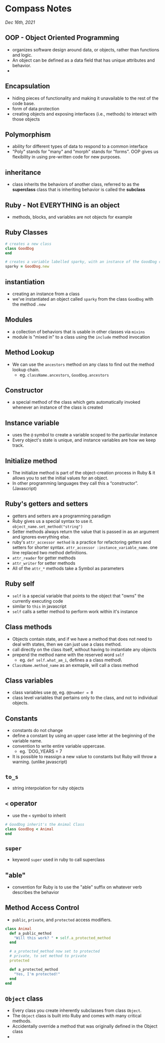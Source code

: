 # Compass Notes
*Dec 16th, 2021*
## OOP - Object Oriented Programming
  * organizes software design around data, or objects, rather than functions and logic.
  * An object can be defined as a data field that has unique attributes and behavior.
  * 
## Encapsulation
  * hiding pieces of functionality and making it unavailable to the rest of the code base.
  * form of data protection
  * creating objects and exposing interfaces (i.e., methods) to interact with those objects
## Polymorphism
  * ability for different types of data to respond to a common interface
  * "Poly" stands for "many" and "morph" stands for "forms". OOP gives us flexibility in using pre-written code for new purposes.
## inheritance 
  * class inherits the behaviors of another class, referred to as the **superclass**
   class that is inheriting behavior is called the **subclass**
## Ruby - Not EVERYTHING is an object
  * methods, blocks, and variables are not objects for example
## Ruby Classes
```ruby
# creates a new class
class GoodDog
end

# creates a variable labelled sparky, with an instance of the GoodDog class
sparky = GoodDog.new
```
## instantiation
  * creating an instance from a class
  * we've instantiated an object called `sparky` from the class `GoodDog` with the method `.new`
## Modules
  * a collection of behaviors that is usable in other classes via `mixins`
  * module is "mixed in" to a class using the `include` method invocation
## Method Lookup
  * We can use the `ancestors` method on any class to find out the method lookup chain.
    * eg. `className.ancestors`, `GoodDog.ancestors`
## Constructor
  * a special method of the class which gets automatically invoked whenever an instance of the class is created
## Instance variable
  * uses the `@` symbol to create a variable scoped to the particular instance
  * Every object's state is unique, and instance variables are how we keep track.
## Initialize method
  * The initialize method is part of the object-creation process in Ruby & it allows you to set the initial values for an object.
  * In other programming languages they call this a “constructor”. (Javascript)
## Ruby's getters and setters
  * getters and setters are a programming paradigm
  * Ruby gives us a special syntax to use it. `object_name.set_method("string")`
  * Setter methods always return the value that is passed in as an argument and ignores everything else.
  * ruby's `attr_accessor method` is a practice for refactoring getters and setters for shorter syntax.
  `attr_accessor :instance_variable_name`. one line replaced two method definitions.
  * `attr_reader` for getter methods
  * `attr_writer` for setter methods
  * All of the `attr_*` methods take a Symbol as parameters
## Ruby self
  * `self` is a special variable that points to the object that "owns" the currently executing code
  * similar to `this` in javascript
  * `self` calls a setter method to perform work within it's instance
## Class methods
  * Objects contain state, and if we have a method that does not need to deal with states, then we can just use a class method.
  * call directly on the class itself, without having to instantiate any objects
  * prepend the method name with the reserved word `self`
    * eg. `def self.what_am_i`, defines a a class method\
  * `ClassName.method_name` as an exmaple, will call a class method
## Class variables
  * class variables use `@@`, eg. `@@number = 0`
  * class level variables that pertains only to the class, and not to individual objects.
## Constants
  * constants do not change
  * define a constant by using an upper case letter at the beginning of the variable name. 
  * convention to write entire variable uppercase.
    * eg. `DOG_YEARS = 7
  * It is possible to reassign a new value to constants but Ruby will throw a warning. (unlike javascript)
## `to_s`
  * string interpolation for ruby objects
## `<` operator
  * use the `<` symbol to inherit
```ruby
# GoodDog inherit's the Animal Class
class GoodDog < Animal
end
```
## `super`
  * keyword `super` used in ruby to call superclass
##  "able"
  *  convention for Ruby is to use the "able" suffix on whatever verb describes the behavior
## Method Access Control
  * `public`, `private`, and `protected` access modifiers.
```ruby
class Animal
  def a_public_method
    "Will this work? " + self.a_protected_method
  end

  # a_protected_method now set to protected
  # private, to set method to private
  protected

  def a_protected_method
    "Yes, I'm protected!"
  end
end
```
## `Object` class
  * Every class you create inherently subclasses from class `Object`. 
  * The `Object` class is built into Ruby and comes with many critical methods.
  * Accidentally override a method that was originally defined in the Object class
  *